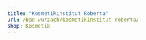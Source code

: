 ```yaml
---
title: "Kosmetikinstitut Roberta"
url: /bad-wurzach/kosmetikinstitut-roberta/
shop: Kosmetik
---
```

